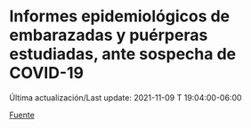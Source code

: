 # Informes epidemiológicos de embarazadas y puérperas estudiadas, ante sospecha de COVID-19

Última actualización/Last update: 2021-11-09 T 19:04:00-06:00

 [Fuente](https://www.gob.mx/salud/documentos/informes-epidemiologicos-de-embarazadas-y-puerperas-estudiadas-ante-sospecha-de-covid-19-264592)
